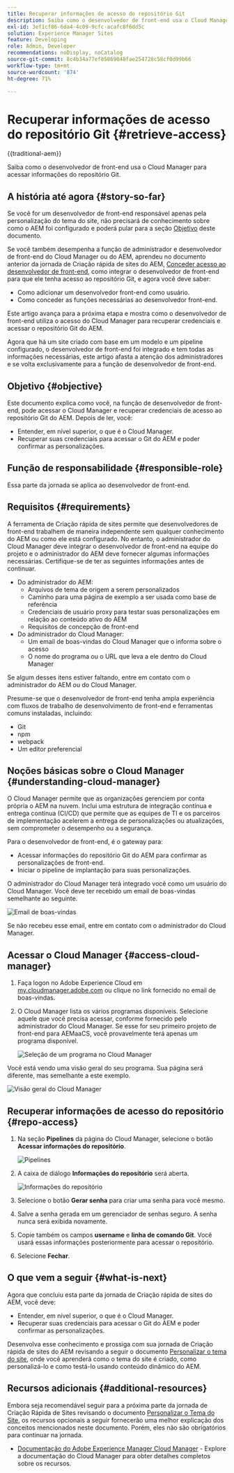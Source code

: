 ```yaml
---
title: Recuperar informações de acesso do repositório Git
description: Saiba como o desenvolvedor de front-end usa o Cloud Manager para acessar informações do repositório Git.
exl-id: 3ef1cf86-6da4-4c09-9cfc-acafc8f6dd5c
solution: Experience Manager Sites
feature: Developing
role: Admin, Developer
recommendations: noDisplay, noCatalog
source-git-commit: 8c4b34a77ef85869048fae254728c58cf0d99b66
workflow-type: tm+mt
source-wordcount: '874'
ht-degree: 71%

---
```



# Recuperar informações de acesso do repositório Git {#retrieve-access}

{{traditional-aem}}

Saiba como o desenvolvedor de front-end usa o Cloud Manager para acessar informações do repositório Git.

## A história até agora {#story-so-far}

Se você for um desenvolvedor de front-end responsável apenas pela personalização do tema do site, não precisará de conhecimento sobre como o AEM foi configurado e poderá pular para a seção [Objetivo](#objective) deste documento.

Se você também desempenha a função de administrador e desenvolvedor de front-end do Cloud Manager ou do AEM, aprendeu no documento anterior da jornada de Criação rápida de sites do AEM, [Conceder acesso ao desenvolvedor de front-end](grant-access.md), como integrar o desenvolvedor de front-end para que ele tenha acesso ao repositório Git, e agora você deve saber:

* Como adicionar um desenvolvedor front-end como usuário.
* Como conceder as funções necessárias ao desenvolvedor front-end.

Este artigo avança para a próxima etapa e mostra como o desenvolvedor de front-end utiliza o acesso do Cloud Manager para recuperar credenciais e acessar o repositório Git do AEM.

Agora que há um site criado com base em um modelo e um pipeline configurado, o desenvolvedor de front-end foi integrado e tem todas as informações necessárias, este artigo afasta a atenção dos administradores e se volta exclusivamente para a função de desenvolvedor de front-end.

## Objetivo {#objective}

Este documento explica como você, na função de desenvolvedor de front-end, pode acessar o Cloud Manager e recuperar credenciais de acesso ao repositório Git do AEM. Depois de ler, você:

* Entender, em nível superior, o que é o Cloud Manager.
* Recuperar suas credenciais para acessar o Git do AEM e poder confirmar as personalizações.

## Função de responsabilidade {#responsible-role}

Essa parte da jornada se aplica ao desenvolvedor de front-end.

## Requisitos {#requirements}

A ferramenta de Criação rápida de sites permite que desenvolvedores de front-end trabalhem de maneira independente sem qualquer conhecimento do AEM ou como ele está configurado. No entanto, o administrador do Cloud Manager deve integrar o desenvolvedor de front-end na equipe do projeto e o administrador do AEM deve fornecer algumas informações necessárias. Certifique-se de ter as seguintes informações antes de continuar.

* Do administrador do AEM:
   * Arquivos de tema de origem a serem personalizados
   * Caminho para uma página de exemplo a ser usada como base de referência
   * Credenciais de usuário proxy para testar suas personalizações em relação ao conteúdo ativo do AEM
   * Requisitos de concepção de front-end
* Do administrador do Cloud Manager:
   * Um email de boas-vindas do Cloud Manager que o informa sobre o acesso
   * O nome do programa ou o URL que leva a ele dentro do Cloud Manager

Se algum desses itens estiver faltando, entre em contato com o administrador do AEM ou do Cloud Manager.

Presume-se que o desenvolvedor de front-end tenha ampla experiência com fluxos de trabalho de desenvolvimento de front-end e ferramentas comuns instaladas, incluindo:

* Git
* npm
* webpack
* Um editor preferencial

## Noções básicas sobre o Cloud Manager {#understanding-cloud-manager}

O Cloud Manager permite que as organizações gerenciem por conta própria o AEM na nuvem. Inclui uma estrutura de integração contínua e entrega contínua (CI/CD) que permite que as equipes de TI e os parceiros de implementação acelerem a entrega de personalizações ou atualizações, sem comprometer o desempenho ou a segurança.

Para o desenvolvedor de front-end, é o gateway para:

* Acessar informações do repositório Git do AEM para confirmar as personalizações de front-end.
* Iniciar o pipeline de implantação para suas personalizações.

O administrador do Cloud Manager terá integrado você como um usuário do Cloud Manager. Você deve ter recebido um email de boas-vindas semelhante ao seguinte.

![Email de boas-vindas](assets/welcome-email.png)

Se não recebeu esse email, entre em contato com o administrador do Cloud Manager.

## Acessar o Cloud Manager {#access-cloud-manager}

1. Faça logon no Adobe Experience Cloud em [my.cloudmanager.adobe.com](https://my.cloudmanager.adobe.com/) ou clique no link fornecido no email de boas-vindas.

1. O Cloud Manager lista os vários programas disponíveis. Selecione aquele que você precisa acessar, conforme fornecido pelo administrador do Cloud Manager. Se esse for seu primeiro projeto de front-end para AEMaaCS, você provavelmente terá apenas um programa disponível.

   ![Seleção de um programa no Cloud Manager](assets/cloud-manager-select-program.png)

Você está vendo uma visão geral do seu programa. Sua página será diferente, mas semelhante a este exemplo.

![Visão geral do Cloud Manager](assets/cloud-manager-overview.png)

## Recuperar informações de acesso do repositório  {#repo-access}

1. Na seção **Pipelines** da página do Cloud Manager, selecione o botão **Acessar informações do repositório**.

   ![Pipelines](assets/pipelines-repo-info.png)

1. A caixa de diálogo **Informações do repositório** será aberta.

   ![Informações do repositório](assets/repo-info.png)

1. Selecione o botão **Gerar senha** para criar uma senha para você mesmo.

1. Salve a senha gerada em um gerenciador de senhas seguro. A senha nunca será exibida novamente.

1. Copie também os campos **username** e **linha de comando Git**. Você usará essas informações posteriormente para acessar o repositório.

1. Selecione **Fechar**.

## O que vem a seguir {#what-is-next}

Agora que concluiu esta parte da jornada de Criação rápida de sites do AEM, você deve:

* Entender, em nível superior, o que é o Cloud Manager.
* Recuperar suas credenciais para acessar o Git do AEM e poder confirmar as personalizações.

Desenvolva esse conhecimento e prossiga com sua jornada de Criação rápida de sites do AEM revisando a seguir o documento [Personalizar o tema do site](customize-theme.md), onde você aprenderá como o tema do site é criado, como personalizá-lo e como testá-lo usando conteúdo dinâmico do AEM.

## Recursos adicionais {#additional-resources}

Embora seja recomendável seguir para a próxima parte da jornada de Criação Rápida de Sites revisando o documento [Personalizar o Tema do Site](customize-theme.md), os recursos opcionais a seguir fornecerão uma melhor explicação dos conceitos mencionados neste documento. Porém, eles não são obrigatórios para continuar na jornada.

* [Documentação do Adobe Experience Manager Cloud Manager](https://experienceleague.adobe.com/docs/experience-manager-cloud-manager/using/introduction-to-cloud-manager.html?lang=pt-BR) - Explore a documentação do Cloud Manager para obter detalhes completos sobre os recursos.
